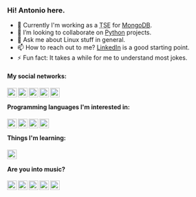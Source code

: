 ### Hi! Antonio here.

- 🔭 Currently I'm working as a <abbr title="Technical Services Engineer">TSE</abbr> for [MongoDB][mo].
- 👯 I’m looking to collaborate on [Python][py] projects.
- 💬 Ask me about Linux stuff in general.
- 📫 How to reach out to me? [LinkedIn][in] is a good starting point.
- ⚡ Fun fact: It takes a while for me to understand most jokes.

#### My social networks:

[<img align="left" alt="accdias | LinkedIn"       width="22px" src="https://cdn.jsdelivr.net/npm/simple-icons@latest/icons/linkedin.svg" />][in]
[<img align="left" alt="@accdias | GitHub"        width="22px" src="https://cdn.jsdelivr.net/npm/simple-icons@latest/icons/github.svg" />][gh]
[<img align="left" alt="@accdias | GitLab"        width="22px" src="https://cdn.jsdelivr.net/npm/simple-icons@latest/icons/gitlab.svg" />][gl]
[<img align="left" alt="@accdias | StackOverflow" width="22px" src="https://cdn.jsdelivr.net/npm/simple-icons@latest/icons/stackoverflow.svg" />][so]
[<img align="left" alt="u/accdias | Reddit"       width="22px" src="https://cdn.jsdelivr.net/npm/simple-icons@latest/icons/reddit.svg" />][re]

<br />

#### Programming languages I'm interested in:

[<img align="left" alt="Python"     width="22px" src="https://cdn.jsdelivr.net/npm/simple-icons@latest/icons/python.svg" />][py]
[<img align="left" alt="Go"         width="22px" src="https://cdn.jsdelivr.net/npm/simple-icons@latest/icons/go.svg" />][go]
[<img align="left" alt="Rust"       width="22px" src="https://cdn.jsdelivr.net/npm/simple-icons@latest/icons/rust.svg" />][ru]
[<img align="left" alt="Javascript" width="22px" src="https://cdn.jsdelivr.net/npm/simple-icons@latest/icons/javascript.svg" />][js]

<br />

#### Things I'm learning:

[<img align="left" alt="MongoDB" width="22px" src="https://cdn.jsdelivr.net/npm/simple-icons@latest/icons/mongodb.svg" />][mo]

<br />

#### Are you into music?

[<img align="left" alt="YT Music"   width="22px" src="https://cdn.jsdelivr.net/npm/simple-icons@latest/icons/youtubemusic.svg" />][ym]
[<img align="left" alt="Deezer"     width="22px" src="https://cdn.jsdelivr.net/npm/simple-icons@latest/icons/deezer.svg" />][de]
[<img align="left" alt="Spotify"    width="22px" src="https://cdn.jsdelivr.net/npm/simple-icons@latest/icons/spotify.svg" />][sf]
[<img align="left" alt="Last.FM"    width="22px" src="https://cdn.jsdelivr.net/npm/simple-icons@latest/icons/lastfm.svg" />][lf]
[<img align="left" alt="Soundcloud" width="22px" src="https://cdn.jsdelivr.net/npm/simple-icons@latest/icons/soundcloud.svg" />][sc]

<br />

<!-- References -->

<!-- Programming languages -->
[py]: https://python.org
[go]: https://golang.org
[ru]: https://rust-lang.org
[js]: https://javascript.com

<!-- Databases -->
[mo]: https://mongodb.com

<!-- Profiles -->
[in]: https://linkedin.com/in/accdias
[so]: https://stackoverflow.com/users/6789321/accdias
[gh]: https://github.com/accdias
[gl]: https://gitlab.com/accdias
[ad]: https://advocato.org/accdias
[tw]: https://twitter.com/diasacc
[ig]: https://instagram.com/theaccdias
[re]: https://reddit.com/user/accdias

<!-- Music -->
[de]: https://deezer.com/us/profile/823291707
[sf]: https://open.spotify.com/user/accdias
[ym]: https://music.youtube.com/channel/UCBdFZi12iXCpaTymUw6NeNw
[sc]: https://soundcloud.com/accdias
[lf]: https://last.fm/user/diasacc
